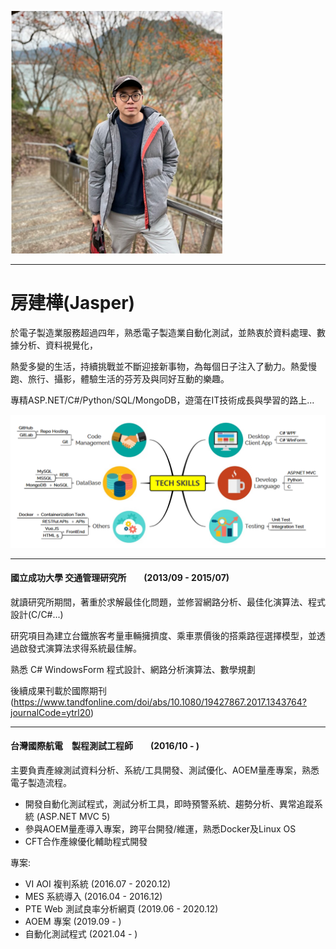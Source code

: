 ![](/img/Jasper/fangjasper.png)  


***

# **房建樺(Jasper)** 

於電子製造業服務超過四年，熟悉電子製造業自動化測試，並熱衷於資料處理、數據分析、資料視覺化，

熱愛多變的生活，持續挑戰並不斷迎接新事物，為每個日子注入了動力。熱愛慢跑、旅行、攝影，體驗生活的芬芳及與同好互動的樂趣。

專精ASP.NET/C#/Python/SQL/MongoDB，遊蕩在IT技術成長與學習的路上...

![](/img/Jasper/tech_tree.png)  


***

#### 國立成功大學 交通管理研究所　　(2013/09 - 2015/07)

就讀研究所期間，著重於求解最佳化問題，並修習網路分析、最佳化演算法、程式設計(C/C#...)

研究項目為建立台鐵旅客考量車輛擁擠度、乘車票價後的搭乘路徑選擇模型，並透過啟發式演算法求得系統最佳解。

熟悉 C# WindowsForm 程式設計、網路分析演算法、數學規劃

後續成果刊載於國際期刊 (https://www.tandfonline.com/doi/abs/10.1080/19427867.2017.1343764?journalCode=ytrl20)

***

#### 台灣國際航電　製程測試工程師　　(2016/10 - )

主要負責產線測試資料分析、系統/工具開發、測試優化、AOEM量產專案，熟悉電子製造流程。

* 開發自動化測試程式，測試分析工具，即時預警系統、趨勢分析、異常追蹤系統 (ASP.NET MVC 5)
* 參與AOEM量產導入專案，跨平台開發/維運，熟悉Docker及Linux OS
* CFT合作產線優化輔助程式開發

專案:

* VI AOI 複判系統 (2016.07 - 2020.12)
* MES 系統導入 (2016.04 - 2016.12)
* PTE Web 測試良率分析網頁 (2019.06 - 2020.12)
* AOEM 專案 (2019.09 - )
* 自動化測試程式 (2021.04 - )


